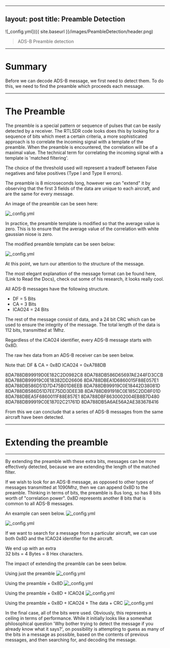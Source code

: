 
---
layout: post
title: Preamble Detection
---

![_config.yml]({{ site.baseurl }}/images/PeambleDetection/header.png)

> ADS-B Preamble detection

---
Summary
===============

Before we can decode ADS-B message, we first need to detect them. To do this, we need to find the preamble which proceeds each message. 

---


The Preamble
===============

The preamble is a special pattern or sequence of pulses that can be easily detected by a receiver. The RTLSDR code looks does this by looking for a sequence of bits which meet a certain criteria, a more sophisticated approach is to correlate the incoming signal with a template of the preamble. When the preamble is encountered, the correlation will be of a maximal value. The technical term for correlating the incoming signal with a template is 'matched filtering'.

The choice of the threshold used will represent a tradeoff between False negatives and false positives (Type I and Type II errors). 

The preamble is 8 microseconds long, however we can "extend" it by observing that the first 3 fields of the data are unique to each aircraft, and are the same for every message. 

An image of the preamble can be seen here:


![_config.yml]({{site.baseurl}}/images/PreambleDetection/PreambleTemplate.png)

In practice, the preamble template is modified so that the average value is zero. This is to ensure that the average value of the correlation with white gaussian niose is zero. 

The modified preamble template can be seen below:

![_config.yml]({{site.baseurl}}/images/PreambleDetection/WeightedPreambleTemplate.png)

At this point, we turn our attention to the structure of the message. 

The most elegant explanation of the message format can be found here, 
(Link to Read the Docs), check out some of his research, it looks really cool.

All ADS-B messages have the following structure. 

* DF = 5 Bits
* CA = 3 Bits
* ICAO24 = 24 Bits

The rest of the message consist of data, and a 24 bit CRC which can be used to ensure the integrity of the message. 
The total length of the data is 112 bits, transmitted at 1Mhz. 


Regardless of the ICAO24 identifier, every ADS-B message starts with 0x8D.

The raw hex data from an ADS-B receiver can be seen below. 

Note that: 
DF & CA = 0x8D
ICAO24 = 0xA788DB

8DA788DB99919D0E182C2D0982C8
8DA788DB586D65697AE244FD3CCB 
8DA788DB99919C0E18382DD26606
8DA788DBEA1D6860015F88E057E1 
8DA788DB586D51D7D475B01D8EEB 
8DA788DB99919C0E18442D38081D
8DA788DB586D51D7EE75DD3DEE3B 
8DA788DB91918C0E185C2DD8F01D
8DA788DBEA5F6860011F88E857E1
8DA788DBF8630002004EB8B7D480
8DA788DB99919C0E18702C21761D
8DA788DB5A6AE56A2AE383678416

From this we can conclude that a series of ADS-B messages from the same aircraft have been detected. 

---


Extending the preamble
===============

---

By extending the preamble with these extra bits, messages can be more effectively detected, because we are extending the length of the matched filter. 

If we wish to look for an ADS-B message, as opposed to other types of messages transmitted at 1090Mhz, then we can append 0x8D to the preamble. 
Thinking in terms of bits, the preamble is 8us long, so has 8 bits worth of "correlation power". 0x8D represents another 8 bits that is common to all ADS-B messages. 

An example can seen below.
![_config.yml]({{site.baseurl}}/images/PreambleDetection/SignalVsTemplate.png)

![_config.yml]({{site.baseurl}}/images/PreambleDetection/SignalVsTemplate2.png)

If we want to search for a message from a particular aircraft, we can use both 0x8D and the ICAO24 identifier for the aircraft. 

We end up with an extra  
32 bits = 4 Bytes = 8 Hex characters.

The impact of extending the preamble can be seen below. 

Using just the preamble
![_config.yml]({{site.baseurl}}/images/PreambleDetection/8bitpreamble.png)

Using the preamble + 0x8D
![_config.yml]({{site.baseurl}}/images/PreambleDetection/16bitpreamble.png)

Using the preamble + 0x8D + ICAO24
![_config.yml]({{site.baseurl}}/images/PreambleDetection/40bitpreamble.png)

Using the preamble + 0x8D + ICAO24 + The data + CRC
![_config.yml]({{site.baseurl}}/images/PreambleDetection/120bitpreamble.png)

In the final case, all of the bits were used. Obviously, this represents a ceiling in terms of performance. While it initially looks like a somewhat philosophical question 'Why bother trying to detect the message if you already know what it says?', on possibility is attempting to guess as many of the bits in a message as possible, based on the contents of previous messages, and then searching for, and decoding the message. 

